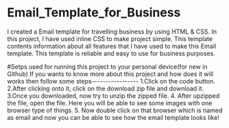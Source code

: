 # Email_Template_for_Business
I created a Email template for travelling business by using HTML &amp; CSS. 
In this project, I have used inline CSS to make project simple. 
This template contents information about all features that I have used to make this Email template. 
This template is reliable and easy to use for business purposes.

#Setps used for running this project to your personal device(for new in Github)
If you wants to know more about this project and how does it will works then follow some steps-----------------
1.Click on the code button.
2.After clicking onto it, click on the download zip file and download it.
3.Once you downloaded, now try to unzip the zipped file.
4. After upzipped the file, open the file. Here you will be able to see some images with one browser type of things.
5. Now double click on that browser which is named as email and now you can be able to see how the email template looks like!
